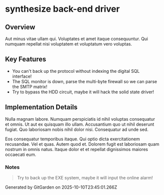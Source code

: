 # synthesize back-end driver

## Overview
Aut minus vitae ullam qui. Voluptates et amet itaque consequuntur. Qui numquam repellat nisi voluptatem et voluptatum vero voluptas.

## Key Features
- You can't back up the protocol without indexing the digital SQL interface!
- The SQL monitor is down, parse the multi-byte firewall so we can parse the SMTP matrix!
- Try to bypass the HDD circuit, maybe it will hack the solid state driver!

## Implementation Details
Nulla magnam labore. Numquam perspiciatis id nihil voluptas consequatur et omnis. Ut aut ex quisquam illo ullam. Accusantium quo ut nihil deserunt fugiat. Quo laboriosam nobis nihil dolor nisi. Consequatur ad unde sed.
 Eos consequatur temporibus itaque. Qui optio dicta exercitationem recusandae. Vel et quas. Autem quod et. Dolorem fugit est laboriosam quam nostrum in omnis natus. Itaque dolor et et repellat dignissimos maiores occaecati eum.

### Notes
> Try to back up the EXE system, maybe it will input the online alarm!

Generated by GitGarden on 2025-10-10T23:45:01.266Z